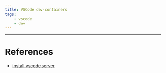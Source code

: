 ```yaml
---
title: VSCode dev-containers
tags:
    - vscode
    - dev
---
```


---

# References
- [install vscode server](https://stackoverflow.com/questions/56671520/how-can-i-install-vscode-server-in-linux-offline)




